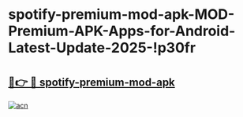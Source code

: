 # spotify-premium-mod-apk-MOD-Premium-APK-Apps-for-Android-Latest-Update-2025-!p30fr

# <h2><a href="https://yjjtu4.esa.edu.pl?title=spotify-premium-mod-apk&ref=p30fr">🔗👉 🔴 spotify-premium-mod-apk</a></h2>

[![acn](https://github.com/user-attachments/assets/0f9c940e-d8b0-45ae-aac7-cd30a18b3e1c)](https://yjjtu4.esa.edu.pl?title=spotify-premium-mod-apk&ref=p30fr)

